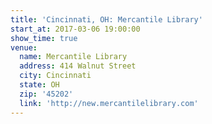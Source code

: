 ```yaml
---
title: 'Cincinnati, OH: Mercantile Library'
start_at: 2017-03-06 19:00:00
show_time: true
venue:
  name: Mercantile Library
  address: 414 Walnut Street
  city: Cincinnati
  state: OH
  zip: '45202'
  link: 'http://new.mercantilelibrary.com'
---
```



